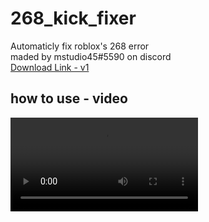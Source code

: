 # 268_kick_fixer
Automaticly fix roblox's 268 error <br />
maded by mstudio45#5590 on discord <br />
[Download Link - v1](https://github.com/rbxlscripts/268_kick_fixer/raw/main/268_kick_fixer.exe) <br />
## how to use - video
<video src='https://user-images.githubusercontent.com/104306541/167264830-49acc45d-ad70-4b12-8726-fcb0c0d340ae.mp4'/> <br />
